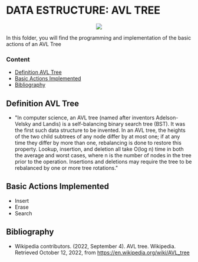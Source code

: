 # DATA ESTRUCTURE: AVL TREE

<p align="center">
<img src="https://cdn.programiz.com/cdn/farfuture/6duidjDetnH-DT3WdMw29n1wgG76GIJ_yIevbCSdsrY/mtime:1590641705/sites/tutorial2program/files/avl-tree_update-bf.png">
</p>

In this folder, you will find the programming and implementation of the basic actions of an AVL Tree

### Content
* [Definition AVL Tree](#Definition-AVL-Tree)
* [Basic Actions Implemented](#Basic-Actions-Implemented)
* [Bibliography](#Bibliography)


## Definition AVL Tree
- "In computer science, an AVL tree (named after inventors Adelson-Velsky and Landis) is a self-balancing binary search tree (BST). It was the first such data structure to be invented. In an AVL tree, the heights of the two child subtrees of any node differ by at most one; if at any time they differ by more than one, rebalancing is done to restore this property. Lookup, insertion, and deletion all take O(log n) time in both the average and worst cases, where n is the number of nodes in the tree prior to the operation. Insertions and deletions may require the tree to be rebalanced by one or more tree rotations."

## Basic Actions Implemented
- Insert
- Erase
- Search

## Bibliography
- Wikipedia contributors. (2022, September 4). AVL tree. Wikipedia. Retrieved October 12, 2022, from https://en.wikipedia.org/wiki/AVL_tree
